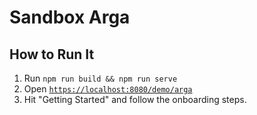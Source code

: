 # Sandbox Arga

## How to Run It
1. Run `npm run build && npm run serve`
2. Open [`https://localhost:8080/demo/arga`](https://localhost:8080/demo/arga)
3. Hit "Getting Started" and follow the onboarding steps.
